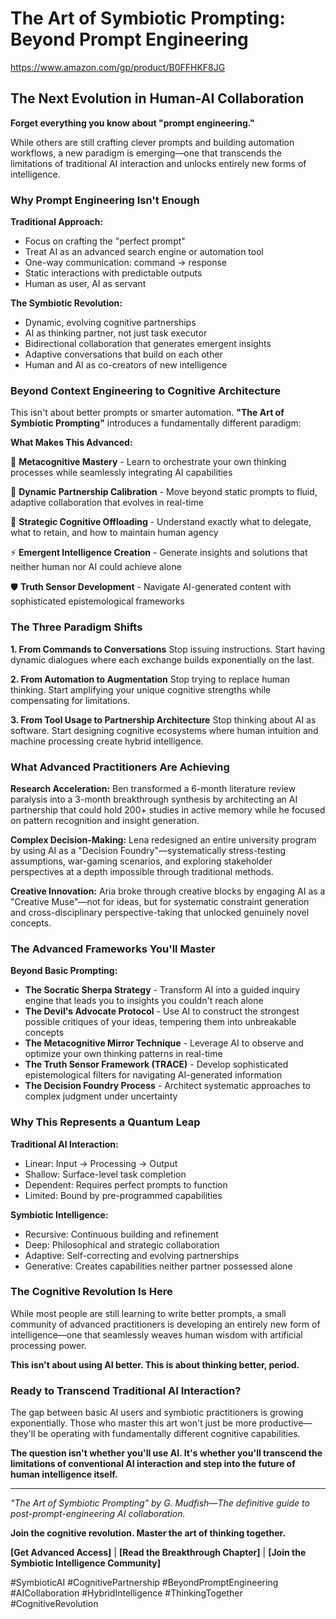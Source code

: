 # The Art of Symbiotic Prompting: Beyond Prompt Engineering
https://www.amazon.com/gp/product/B0FFHKF8JG

## The Next Evolution in Human-AI Collaboration

**Forget everything you know about "prompt engineering."**

While others are still crafting clever prompts and building automation workflows, a new paradigm is emerging—one that transcends the limitations of traditional AI interaction and unlocks entirely new forms of intelligence.

### Why Prompt Engineering Isn't Enough

**Traditional Approach:**
- Focus on crafting the "perfect prompt"
- Treat AI as an advanced search engine or automation tool
- One-way communication: command → response
- Static interactions with predictable outputs
- Human as user, AI as servant

**The Symbiotic Revolution:**
- Dynamic, evolving cognitive partnerships
- AI as thinking partner, not just task executor
- Bidirectional collaboration that generates emergent insights
- Adaptive conversations that build on each other
- Human and AI as co-creators of new intelligence

### Beyond Context Engineering to Cognitive Architecture

This isn't about better prompts or smarter automation. **"The Art of Symbiotic Prompting"** introduces a fundamentally different paradigm:

**What Makes This Advanced:**

🧠 **Metacognitive Mastery** - Learn to orchestrate your own thinking processes while seamlessly integrating AI capabilities

🔄 **Dynamic Partnership Calibration** - Move beyond static prompts to fluid, adaptive collaboration that evolves in real-time

🎯 **Strategic Cognitive Offloading** - Understand exactly what to delegate, what to retain, and how to maintain human agency

⚡ **Emergent Intelligence Creation** - Generate insights and solutions that neither human nor AI could achieve alone

🛡️ **Truth Sensor Development** - Navigate AI-generated content with sophisticated epistemological frameworks

### The Three Paradigm Shifts

**1. From Commands to Conversations**
Stop issuing instructions. Start having dynamic dialogues where each exchange builds exponentially on the last.

**2. From Automation to Augmentation** 
Stop trying to replace human thinking. Start amplifying your unique cognitive strengths while compensating for limitations.

**3. From Tool Usage to Partnership Architecture**
Stop thinking about AI as software. Start designing cognitive ecosystems where human intuition and machine processing create hybrid intelligence.

### What Advanced Practitioners Are Achieving

**Research Acceleration:** Ben transformed a 6-month literature review paralysis into a 3-month breakthrough synthesis by architecting an AI partnership that could hold 200+ studies in active memory while he focused on pattern recognition and insight generation.

**Complex Decision-Making:** Lena redesigned an entire university program by using AI as a "Decision Foundry"—systematically stress-testing assumptions, war-gaming scenarios, and exploring stakeholder perspectives at a depth impossible through traditional methods.

**Creative Innovation:** Aria broke through creative blocks by engaging AI as a "Creative Muse"—not for ideas, but for systematic constraint generation and cross-disciplinary perspective-taking that unlocked genuinely novel concepts.

### The Advanced Frameworks You'll Master

**Beyond Basic Prompting:**
- **The Socratic Sherpa Strategy** - Transform AI into a guided inquiry engine that leads you to insights you couldn't reach alone
- **The Devil's Advocate Protocol** - Use AI to construct the strongest possible critiques of your ideas, tempering them into unbreakable concepts
- **The Metacognitive Mirror Technique** - Leverage AI to observe and optimize your own thinking patterns in real-time
- **The Truth Sensor Framework (TRACE)** - Develop sophisticated epistemological filters for navigating AI-generated information
- **The Decision Foundry Process** - Architect systematic approaches to complex judgment under uncertainty

### Why This Represents a Quantum Leap

**Traditional AI Interaction:**
- Linear: Input → Processing → Output
- Shallow: Surface-level task completion
- Dependent: Requires perfect prompts to function
- Limited: Bound by pre-programmed capabilities

**Symbiotic Intelligence:**
- Recursive: Continuous building and refinement
- Deep: Philosophical and strategic collaboration
- Adaptive: Self-correcting and evolving partnerships
- Generative: Creates capabilities neither partner possessed alone

### The Cognitive Revolution Is Here

While most people are still learning to write better prompts, a small community of advanced practitioners is developing an entirely new form of intelligence—one that seamlessly weaves human wisdom with artificial processing power.

**This isn't about using AI better. This is about thinking better, period.**

### Ready to Transcend Traditional AI Interaction?

The gap between basic AI users and symbiotic practitioners is growing exponentially. Those who master this art won't just be more productive—they'll be operating with fundamentally different cognitive capabilities.

**The question isn't whether you'll use AI. It's whether you'll transcend the limitations of conventional AI interaction and step into the future of human intelligence itself.**

---

*"The Art of Symbiotic Prompting" by G. Mudfish—The definitive guide to post-prompt-engineering AI collaboration.*

**Join the cognitive revolution. Master the art of thinking together.**

**[Get Advanced Access]** | **[Read the Breakthrough Chapter]** | **[Join the Symbiotic Intelligence Community]**

#SymbioticAI #CognitivePartnership #BeyondPromptEngineering #AICollaboration #HybridIntelligence #ThinkingTogether #CognitiveRevolution
